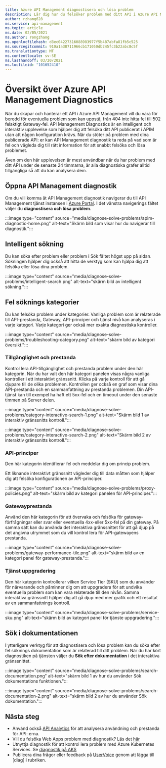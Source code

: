 ```yaml
---
title: Azure API Management diagnostisera och lösa problem
description: Lär dig hur du felsöker problem med ditt API i Azure API Management med verktyget diagnostisera och lösa i Azure Portal.
author: rzhang628
ms.service: api-management
ms.topic: article
ms.date: 02/05/2021
ms.author: rongzhang
ms.openlocfilehash: d8ec04227316088983977f5b487abfa81fb5c525
ms.sourcegitcommit: 910a1a38711966cb171050db245fc3b22abc8c5f
ms.translationtype: MT
ms.contentlocale: sv-SE
ms.lasthandoff: 03/20/2021
ms.locfileid: "101652410"
---
```

# <a name="azure-api-management-diagnostics-overview"></a>Översikt över Azure API Management Diagnostics

När du skapar och hanterar ett API i Azure API Management vill du vara för beredd för eventuella problem som kan uppstå, från 404 inte hitta fel till 502 felaktigt Gateway-fel. API Management Diagnostics är en intelligent och interaktiv upplevelse som hjälper dig att felsöka ditt API publicerat i APIM utan att någon konfiguration krävs. När du stöter på problem med dina publicerade API: er kan API Management diagnostik ta reda på vad som är fel och vägleda dig till rätt information för att snabbt felsöka och lösa problemet.

Även om den här upplevelsen är mest användbar när du har problem med ditt API under de senaste 24 timmarna, är alla diagnostiska grafer alltid tillgängliga så att du kan analysera dem.

## <a name="open-api-management-diagnostics"></a>Öppna API Management diagnostik

Om du vill komma åt API Management diagnostik navigerar du till API Management tjänst instansen i [Azure Portal](https://portal.azure.com). I det vänstra navigerings fältet väljer du **diagnostisera och lösa problem**.

:::image type="content" source="media/diagnose-solve-problems/apim-diagnostic-home.png" alt-text="Skärm bild som visar hur du navigerar till diagnostik.":::



## <a name="intelligent-search"></a>Intelligent sökning

Du kan söka efter problem eller problem i Sök fältet högst upp på sidan. Sökningen hjälper dig också att hitta de verktyg som kan hjälpa dig att felsöka eller lösa dina problem. 

:::image type="content" source="media/diagnose-solve-problems/intelligent-search.png" alt-text="skärm bild av intelligent sökning.":::


## <a name="troubleshooting-categories"></a>Fel söknings kategorier

Du kan felsöka problem under kategorier. Vanliga problem som är relaterade till API-prestanda, Gateway, API-principer och tjänst nivå kan analyseras i varje kategori. Varje kategori ger också mer exakta diagnostiska kontroller. 

:::image type="content" source="media/diagnose-solve-problems/troubleshooting-category.png" alt-text="skärm bild av kategori översikt.":::


### <a name="availability-and-performance"></a>Tillgänglighet och prestanda

Kontrol lera API-tillgänglighet och prestanda problem under den här kategorin. När du har valt den här kategori panelen visas några vanliga kontroller i ett interaktivt gränssnitt. Klicka på varje kontroll för att gå djupare till de olika problemen. Kontrollen ger också en graf som visar dina API-prestanda och en sammanfattning av prestanda problemen. Din API-tjänst kan till exempel ha haft ett 5xx-fel och en timeout under den senaste timmen på Server delen. 

:::image type="content" source="media/diagnose-solve-problems/category-interactive-search-1.png" alt-text="Skärm bild 1 av interaktiv gränssnitts kontroll.":::



:::image type="content" source="media/diagnose-solve-problems/category-interactive-search-2.png" alt-text="Skärm bild 2 av interaktiv gränssnitts kontroll.":::

### <a name="api-policies"></a>API-principer

Den här kategorin identifierar fel och meddelar dig om princip problem. 

Ett liknande interaktivt gränssnitt vägleder dig till data måtten som hjälper dig att felsöka konfigurationen av API-principer.

:::image type="content" source="media/diagnose-solve-problems/proxy-policies.png" alt-text="skärm bild av kategori panelen för API-principer.":::

### <a name="gateway-performance"></a>Gatewayprestanda 

Använd den här kategorin för att övervaka och felsöka för gateway-förfrågningar eller svar eller eventuella 4xx-eller 5xx-fel på din gateway. På samma sätt kan du använda det interaktiva gränssnittet för att gå djup på det angivna utrymmet som du vill kontrol lera för API-gatewayens prestanda. 

:::image type="content" source="media/diagnose-solve-problems/gateway-performance-tile.png" alt-text="skärm bild av en kategori panel för gateway-prestanda.":::

### <a name="service-upgrade"></a>Tjänst uppgradering

Den här kategorin kontrollerar vilken Service Tier (SKU) som du använder för närvarande och påminner dig om att uppgradera för att undvika eventuella problem som kan vara relaterade till den nivån. Samma interaktiva gränssnitt hjälper dig att gå djup med mer grafik och ett resultat av en sammanfattnings kontroll. 

:::image type="content" source="media/diagnose-solve-problems/service-sku.png" alt-text="skärm bild av kategori panel för tjänste uppgradering.":::

## <a name="search-documentation"></a>Sök i dokumentationen

I ytterligare verktyg för att diagnostisera och lösa problem kan du söka efter fel söknings dokumentation som är relaterad till ditt problem. När du har kört diagnostiken på tjänsten väljer du **Sök efter dokumentation** i det interaktiva gränssnittet. 

 :::image type="content" source="media/diagnose-solve-problems/search-documentation.png" alt-text="skärm bild 1 av hur du använder Sök dokumentations funktionen.":::


 :::image type="content" source="media/diagnose-solve-problems/search-documentation-2.png" alt-text="skärm bild 2 av hur du använder Sök dokumentation.":::


## <a name="next-steps"></a>Nästa steg

* Använd också [API Analytics](howto-use-analytics.md) för att analysera användning och prestanda för API: erna. 
* Vill du felsöka Web Apps problem med diagnostik? Läs det [här](../app-service/overview-diagnostics.md)
* Utnyttja diagnostik för att kontrol lera problem med Azure Kubernetes Services. Se [diagnostik på AKS](../aks/concepts-diagnostics.md)
* Publicera dina frågor eller feedback på [UserVoice](https://feedback.azure.com/forums/248703-api-management) genom att lägga till [diag] i rubriken.
